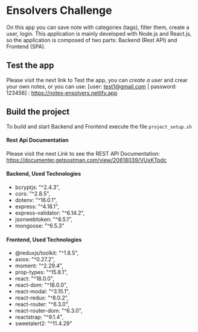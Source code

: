 # Ensolvers Challenge
On this app you can save note with categories (tags), filter them, create a user, login.
This application is mainly developed with Node.js and React.js, so the application is composed of two parts: Backend (Rest API) and Frontend (SPA).


## Test the app
Please visit the next link to Test the app, you can *create a user* and crear your own notes, or you can use: [user: test1@gmail.com | password: 123456] :
https://notes-ensolvers.netlify.app

## Build the project
To build and start Backend and Frontend execute the file ```project_setup.sh```


#### Rest Api Documentation
Please visit the next Link to see the REST API Documentation:
https://documenter.getpostman.com/view/20618039/VUxKTpdc

#### Backend, Used Technologies
- bcryptjs: "^2.4.3",
- cors: "^2.8.5",
- dotenv: "^16.0.1",
- express: "^4.18.1",
- express-validator: "^6.14.2",
- jsonwebtoken: "^8.5.1",
- mongoose: "^6.5.3"


#### Frontend, Used Technologies
- @reduxjs/toolkit: "^1.8.5",
- axios: "^0.27.2",
- moment: "^2.29.4",
- prop-types: "^15.8.1",
- react: "^18.0.0",
- react-dom: "^18.0.0",
- react-modal: "^3.15.1",
- react-redux: "^8.0.2",
- react-router: "^6.3.0",
- react-router-dom: "^6.3.0",
- reactstrap: "^9.1.4",
- sweetalert2: "^11.4.29"
